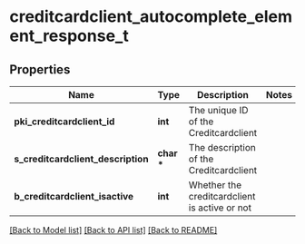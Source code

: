 # creditcardclient_autocomplete_element_response_t

## Properties
Name | Type | Description | Notes
------------ | ------------- | ------------- | -------------
**pki_creditcardclient_id** | **int** | The unique ID of the Creditcardclient | 
**s_creditcardclient_description** | **char \*** | The description of the Creditcardclient | 
**b_creditcardclient_isactive** | **int** | Whether the creditcardclient is active or not | 

[[Back to Model list]](../README.md#documentation-for-models) [[Back to API list]](../README.md#documentation-for-api-endpoints) [[Back to README]](../README.md)


